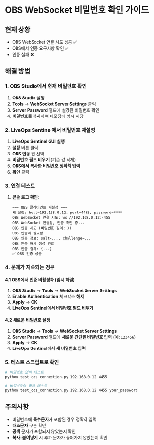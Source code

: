# OBS WebSocket 비밀번호 확인 가이드

## 현재 상황
- OBS WebSocket 연결 시도 성공 ✅
- OBS에서 인증 요구사항 확인 ✅
- 인증 실패 ❌

## 해결 방법

### 1. OBS Studio에서 현재 비밀번호 확인
1. **OBS Studio 실행**
2. **Tools** → **WebSocket Server Settings** 클릭
3. **Server Password** 필드에 설정된 비밀번호 확인
4. **비밀번호를 복사**하여 메모장에 임시 저장

### 2. LiveOps Sentinel에서 비밀번호 재설정
1. **LiveOps Sentinel GUI 실행**
2. **설정** 버튼 클릭
3. **OBS 연동** 탭 선택
4. **비밀번호 필드 비우기** (기존 값 삭제)
5. **OBS에서 복사한 비밀번호 정확히 입력**
6. **확인** 클릭

### 3. 연결 테스트
1. **콘솔 로그 확인**:
   ```
   === OBS 클라이언트 재설정 ===
   새 설정: host=192.168.0.12, port=4455, password=****
   OBS WebSocket 연결 시도: ws://192.168.0.12:4455
   OBS WebSocket 연결됨, 인증 확인 중...
   OBS 인증 시도 (비밀번호 길이: X)
   OBS 인증이 필요함
   OBS 인증 정보: salt=..., challenge=...
   OBS 인증 해시 생성 완료
   OBS 인증 결과: {...}
   ✅ OBS 인증 성공
   ```

### 4. 문제가 지속되는 경우

#### 4.1 OBS에서 인증 비활성화 (임시 해결)
1. **OBS Studio** → **Tools** → **WebSocket Server Settings**
2. **Enable Authentication** 체크박스 **해제**
3. **Apply** → **OK**
4. **LiveOps Sentinel에서 비밀번호 필드 비우기**

#### 4.2 새로운 비밀번호 설정
1. **OBS Studio** → **Tools** → **WebSocket Server Settings**
2. **Server Password** 필드에 **새로운 간단한 비밀번호** 입력 (예: `123456`)
3. **Apply** → **OK**
4. **LiveOps Sentinel에서 새 비밀번호 입력**

### 5. 테스트 스크립트로 확인
```bash
# 비밀번호 없이 테스트
python test_obs_connection.py 192.168.0.12 4455

# 비밀번호와 함께 테스트
python test_obs_connection.py 192.168.0.12 4455 your_password
```

## 주의사항
- 비밀번호에 **특수문자**가 포함된 경우 정확히 입력
- **대소문자** 구분 확인
- **공백** 문자가 포함되지 않았는지 확인
- **복사-붙여넣기** 시 추가 문자가 들어가지 않았는지 확인
